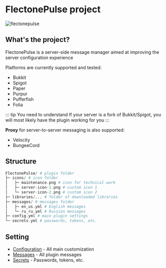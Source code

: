 # FlectonePulse project
![flectonepulse](/flectonepulse.png)

## What's the project?

FlectonePulse is a server-side message manager aimed at improving the server configuration experience

Platforms are currently supported and tested:
- Bukkit
- Spigot
- Paper
- Purpur
- Pufferfish
- Folia

::: tip You need to understand
If your server is a fork of Bukkit/Spigot, you will most likely have the plugin working for you
:::

**Proxy** for server-to-server messaging is also supported:
- Velocity
- BungeeCord

## Structure
```php
FlectonePulse/ # plugin folder
├─ icons/ # icon folder
│   ├─ maintenance.png # icon for technical work
│   ├─ server-icon-1.png # custom icon 1
│   └─ server-icon-2.png # custom icon 2
├─ libraries/... # folder of downloaded libraries
├─ messages/ # messages folder
│   ├─ en_us.yml # English messages
│   └─ ru_ru.yml # Russian messages
├─ config.yml # main plugin settings
└─ secrets.yml # passwords, tokens, etc.
```

## Setting
- [Configuration](/en/config/) - All main customization
- [Messages](/en/messages/) - All plugin messages
- [Secrets](/en/secrets/) - Passwords, tokens, etc.